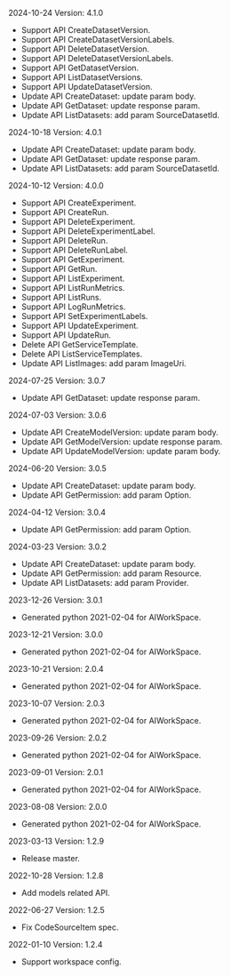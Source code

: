 2024-10-24 Version: 4.1.0
- Support API CreateDatasetVersion.
- Support API CreateDatasetVersionLabels.
- Support API DeleteDatasetVersion.
- Support API DeleteDatasetVersionLabels.
- Support API GetDatasetVersion.
- Support API ListDatasetVersions.
- Support API UpdateDatasetVersion.
- Update API CreateDataset: update param body.
- Update API GetDataset: update response param.
- Update API ListDatasets: add param SourceDatasetId.


2024-10-18 Version: 4.0.1
- Update API CreateDataset: update param body.
- Update API GetDataset: update response param.
- Update API ListDatasets: add param SourceDatasetId.


2024-10-12 Version: 4.0.0
- Support API CreateExperiment.
- Support API CreateRun.
- Support API DeleteExperiment.
- Support API DeleteExperimentLabel.
- Support API DeleteRun.
- Support API DeleteRunLabel.
- Support API GetExperiment.
- Support API GetRun.
- Support API ListExperiment.
- Support API ListRunMetrics.
- Support API ListRuns.
- Support API LogRunMetrics.
- Support API SetExperimentLabels.
- Support API UpdateExperiment.
- Support API UpdateRun.
- Delete API GetServiceTemplate.
- Delete API ListServiceTemplates.
- Update API ListImages: add param ImageUri.


2024-07-25 Version: 3.0.7
- Update API GetDataset: update response param.


2024-07-03 Version: 3.0.6
- Update API CreateModelVersion: update param body.
- Update API GetModelVersion: update response param.
- Update API UpdateModelVersion: update param body.


2024-06-20 Version: 3.0.5
- Update API CreateDataset: update param body.
- Update API GetPermission: add param Option.


2024-04-12 Version: 3.0.4
- Update API GetPermission: add param Option.


2024-03-23 Version: 3.0.2
- Update API CreateDataset: update param body.
- Update API GetPermission: add param Resource.
- Update API ListDatasets: add param Provider.


2023-12-26 Version: 3.0.1
- Generated python 2021-02-04 for AIWorkSpace.

2023-12-21 Version: 3.0.0
- Generated python 2021-02-04 for AIWorkSpace.

2023-10-21 Version: 2.0.4
- Generated python 2021-02-04 for AIWorkSpace.

2023-10-07 Version: 2.0.3
- Generated python 2021-02-04 for AIWorkSpace.

2023-09-26 Version: 2.0.2
- Generated python 2021-02-04 for AIWorkSpace.

2023-09-01 Version: 2.0.1
- Generated python 2021-02-04 for AIWorkSpace.

2023-08-08 Version: 2.0.0
- Generated python 2021-02-04 for AIWorkSpace.

2023-03-13 Version: 1.2.9
- Release master.

2022-10-28 Version: 1.2.8
- Add models related API.

2022-06-27 Version: 1.2.5
- Fix CodeSourceItem spec.

2022-01-10 Version: 1.2.4
- Support workspace config.

